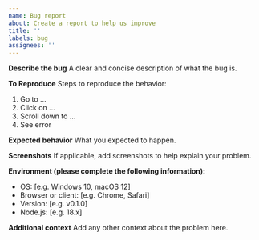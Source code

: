 ```yaml
---
name: Bug report
about: Create a report to help us improve
title: ''
labels: bug
assignees: ''
---
```


**Describe the bug**
A clear and concise description of what the bug is.

**To Reproduce**
Steps to reproduce the behavior:

1. Go to …
2. Click on …
3. Scroll down to …
4. See error

**Expected behavior**
What you expected to happen.

**Screenshots**
If applicable, add screenshots to help explain your problem.

**Environment (please complete the following information):**

- OS: [e.g. Windows 10, macOS 12]
- Browser or client: [e.g. Chrome, Safari]
- Version: [e.g. v0.1.0]
- Node.js: [e.g. 18.x]

**Additional context**
Add any other context about the problem here.
